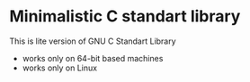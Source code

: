 # Minimalistic C standart library

This is lite version of GNU C Standart Library

* works only on 64-bit based machines
* works only on Linux
